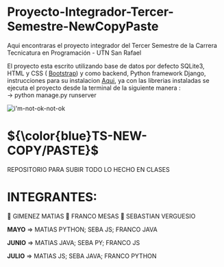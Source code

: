 # Proyecto-Integrador-Tercer-Semestre-NewCopyPaste
Aqui encontraras el proyecto integrador del Tercer Semestre de la Carrera Tecnicatura en Programación - UTN San Rafael

El proyecto esta escrito  utilizando base de datos por defecto SQLite3, HTML y CSS ( <a href="https://getbootstrap.com/docs/5.0/getting-started/introduction/">Bootstrap</a>) y como backend, Python  framework Django, instrucciones para su instalacion  <a href="https://docs.djangoproject.com/en/4.2/topics/install/#installing-official-release">Aqui</a>, ya con las librerias instaladas se ejecuta el proyecto desde la terminal de la siguiente manera :  
-> python manage.py runserver







![i'm-not-ok-not-ok](https://user-images.githubusercontent.com/106162059/233731615-e9d6d929-ed5d-4b60-8dec-b8049caf5622.gif)

 




# ${\color{blue}TS-NEW-COPY/PASTE}$ 


REPOSITORIO PARA SUBIR TODO LO HECHO EN CLASES





# INTEGRANTES:


🧑 GIMENEZ MATIAS
🧑 FRANCO MESAS
🧑 SEBASTIAN VERGUESIO



<strong>MAYO</strong> => MATIAS PYTHON; SEBA JS; FRANCO JAVA

<strong>JUNIO</strong> => MATIAS JAVA; SEBA  PY; FRANCO JS

<strong>JULIO</strong> => MATIAS JS; SEBA JAVA; FRANCO PYTHON

